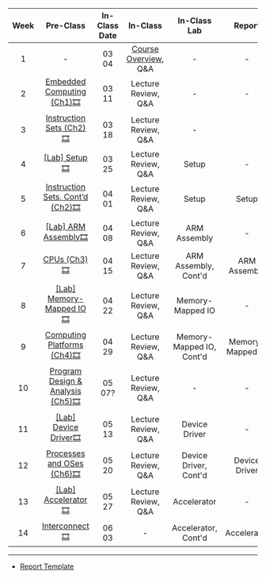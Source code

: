 |     Week    |     Pre-Class                                    | In-Class Date |            In-Class                 |     In-Class Lab                 |     Report              |
|:-----------:|:----------------------------------------------------:|:--:|:-----------------------------:|:----------------------------------:|:-----------------------:|
|     1       |     -                                                | 03 04  |     [Course Overview](), Q&A     |     -                              |             -            |
|     2       |     [Embedded Computing (Ch1)](https://kau365-my.sharepoint.com/:b:/g/personal/taehwan_kim_kau_ac_kr/EdtqGpXjmFtKi2HdZ1dqukcBzb1e_L7AuEhUWq_eYYmdbw?e=ejefpN)[🎞️](https://kau365-my.sharepoint.com/:v:/g/personal/taehwan_kim_kau_ac_kr/EXdULA_2FyhGkiqfZ08IHEYBl0M7gbLn0ObIrfTcr9JGkw?e=HCVsgM)               | 03 11            |     Lecture Review, Q&A      |     -                              |            -             |
|     3       |     [Instruction Sets (Ch2)](https://kau365-my.sharepoint.com/:b:/g/personal/taehwan_kim_kau_ac_kr/Ec9H_DyGL0tHjd8e0JuiS0kB9cAa7_ImV6Qg0i92jyWfcQ?e=CyFI6D)[🎞️](https://kau365-my.sharepoint.com/:v:/g/personal/taehwan_kim_kau_ac_kr/EV42_ynd_ZBOg4dEspM7Xy8BQkfXAPD_N9fZYCoMjM1o4A?e=pccJ79)                  | 03 18           |     Lecture Review, Q&A      |     -                              |                         |
|     4       |     [[Lab] Setup]()[🎞️]()                              | 03 25          |     Lecture Review, Q&A      |     Setup                          |          -               |
|     5       |     [Instruction Sets, Cont’d (Ch2)](https://kau365-my.sharepoint.com/:b:/g/personal/taehwan_kim_kau_ac_kr/EYWv0rHFrpZIogVU9i79JzoBd2ximMh-2pmx5f6G-6Rz-g?e=RLJIZy)[🎞️](https://kau365-my.sharepoint.com/:v:/g/personal/taehwan_kim_kau_ac_kr/EZ2mn5HBY41CjlNNA8q-cHsBpviz9WholhBo9P0hxzEIAQ?e=2othDG)            | 04 01         |     Lecture Review, Q&A      |     Setup                          |     Setup               |
|     6       |     [[Lab] ARM Assembly]()[🎞️]()                        | 04 08         |     Lecture Review, Q&A      |     ARM Assembly                   |           -              |
|     7       |     [CPUs (Ch3)]()[🎞️]()                                  | 04 15       |     Lecture Review, Q&A      |     ARM Assembly, Cont'd                   |     ARM Assembly        |
|     8       |     [[Lab] Memory-Mapped IO]()[🎞️]()                         | 04 22    |     Lecture Review, Q&A      |     Memory-Mapped IO               |        -                 |
|     9       |     [Computing Platforms (Ch4)]()[🎞️]()                       | 04 29   |     Lecture Review, Q&A      |     Memory-Mapped IO, Cont'd               |     Memory-Mapped IO    |
|     10      |     [Program Design & Analysis (Ch5)]()[🎞️]()                | 05 07?  |     Lecture Review, Q&A      |     -                              |          -               |
|     11      |     [[Lab] Device Driver]()[🎞️]()                               | 05 13 |     Lecture Review, Q&A      |     Device Driver                  |          -               |
|     12      |     [Processes and OSes (Ch6)]()[🎞️]()             | 05 20 |     Lecture Review, Q&A      |     Device Driver, Cont'd                  |     Device Driver       |
|     13      |     [[Lab] Accelerator]()[🎞️]()                                 | 05 27 |     Lecture Review, Q&A      |     Accelerator                    |          -               |
|     14      |     [Interconnect]()[🎞️]()    | 06 03 |     -                        |     Accelerator, Cont'd                    |     Accelerator         |
-----
* [Report Template]()
